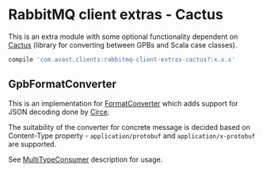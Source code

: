 # RabbitMQ client extras - Cactus

This is an extra module with some optional functionality dependent on [Cactus](https://github.com/avast/cactus) (library for converting
between GPBs and Scala case classes).  
```groovy
compile 'com.avast.clients:rabbitmq-client-extras-cactus?:x.x.x'
```

## GpbFormatConverter

This is an implementation for [FormatConverter](../core/src/main/scala/com/avast/clients/rabbitmq/FormatConverter.scala) which adds support
for JSON decoding done by [Circe](https://github.com/circe/circe).

The suitability of the converter for concrete message is decided based on Content-Type property - `application/protobuf` and
`application/x-protobuf` are supported.

See [MultiTypeConsumer](../README.md#multitypeconsumer) description for usage.